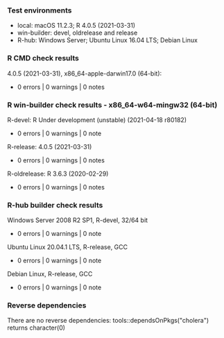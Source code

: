 ### Test environments

* local: macOS 11.2.3; R 4.0.5 (2021-03-31)
* win-builder: devel, oldrelease and release
* R-hub: Windows Server; Ubuntu Linux 16.04 LTS; Debian Linux


### R CMD check results

4.0.5 (2021-03-31), x86_64-apple-darwin17.0 (64-bit):
* 0 errors | 0 warnings | 0 notes


### R win-builder check results - x86_64-w64-mingw32 (64-bit)

R-devel: R Under development (unstable) (2021-04-18 r80182)
* 0 errors | 0 warnings | 0 note

R-release: 4.0.5 (2021-03-31)
* 0 errors | 0 warnings | 0 notes

R-oldrelease: R 3.6.3 (2020-02-29)
* 0 errors | 0 warnings | 0 notes


### R-hub builder check results

Windows Server 2008 R2 SP1, R-devel, 32/64 bit
* 0 errors | 0 warnings | 0 note

Ubuntu Linux 20.04.1 LTS, R-release, GCC
* 0 errors | 0 warnings | 0 note

Debian Linux, R-release, GCC
* 0 errors | 0 warnings | 0 note


### Reverse dependencies

There are no reverse dependencies:
  tools::dependsOnPkgs("cholera") returns character(0)
